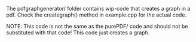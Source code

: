 The pdfgraphgenerator/ folder contains wip-code that creates a graph
in a pdf. Check the creategraph() method in example.cpp for the actual code.

NOTE: This code is not the same as the purePDF/ code and should not be
substituted with that code! This code just creates a graph.

